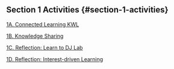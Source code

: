 ## Section 1 Activities {#section-1-activities}

[1A. Connected Learning KWL](section_1_activities/1a.html)

[1B. Knowledge Sharing](section_1_activities/1b-knowledge-sharing.html)

[1C. Reflection: Learn to DJ Lab](section_1_activities/1c-reflection-learn-to-dj-lab.html)

[1D. Reflection: Interest-driven Learning](section_1_activities/1d-reflection-interest-driven-learning.html)